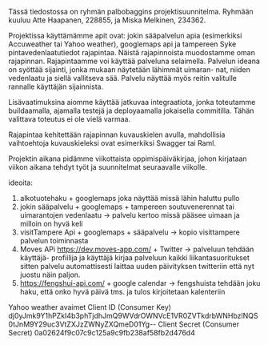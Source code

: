 Tässä tiedostossa on ryhmän palbobaggins projektisuunnitelma. Ryhmään kuuluu
Atte Haapanen, 228855, ja Miska Melkinen, 234362.

Projektissa käyttämämme apit ovat: jokin sääpalvelun apia (esimerkiksi Accuweather tai Yahoo weather), googlemaps api ja
tampereen Syke pintavedenlaatutiedot rajapintaa. Näistä rajapinnoista
muodostamme oman rajapinnan. Rajapintaamme voi käyttää palveluna selaimella.
Palvelun ideana on syöttää sijainti, jonka mukaan näytetään lähimmät uimaran-
nat, niiden vedenlaatu ja siellä vallitseva sää. Palvelu näyttää myös reitin
valitulle rannalle käyttäjän sijainnista.

Lisävaatimuksina aiomme käyttää jatkuvaa integraatiota, jonka toteutamme
buildaamalla, ajamalla testejä ja deployaamalla jokaisella commitilla. Tähän
valittava toteutus ei ole vielä varmaa.

Rajapintaa kehitettään rajapinnan kuvauskielen avulla, mahdollisia vaihtoehtoja
kuvauskieleksi ovat esimerkiksi Swagger tai Raml. 

Projektin aikana pidämme viikottaista oppimispäiväkirjaa, johon kirjataan
viikon aikana tehdyt työt ja suunnitelmat seuraavalle viikolle.

ideoita:
1. alkotuotehaku + googlemaps joka näyttää missä lähin haluttu pullo
2. jokin sääpalvelu + googlemaps + tampereen soutuvenerennat tai uimarantojen
vedenlaatu -> palvelu kertoo missä pääsee uimaan ja milloin on hyvä keli
3. visitTampere Api + googlemaps + sääpalvelu -> kopio visittampere palvelun 
toiminnasta
4. Moves APi https://dev.moves-app.com/ + Twitter -> palveluun tehdään käyttäjä-
profiilija ja käyttäjä kirjaa palveluun kaikki liikantasuoritukset sitten
palvelu automattisesti laittaa uuden päivityksen twitteriin että nyt juostu
näin paljon.
5. https://fengshui-api.com/ + google calendar -> fengshuista tehdään joku haku,
että onko hyvä päivä tms. ja tulos kirjoitetaan kalenteriin


Yahoo weather avaimet
Client ID (Consumer Key)
dj0yJmk9Y1hPZkI4b3phTjdhJmQ9WVdrOWNVcE1VR0ZVTkdrbWNHbzlNQS0tJnM9Y29uc3VtZXJzZWNyZXQmeD01Yg--
Client Secret (Consumer Secret)
0a02624f9c07c9c125a9c9fb238af58fb2d476d4
